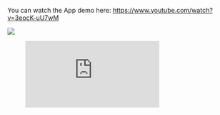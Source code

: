 You can watch the App demo here: https://www.youtube.com/watch?v=3eocK-uU7wM

[![](http://img.youtube.com/vi/3eocK-uU7wM/0.jpg)](https://www.youtube.com/watch?v=3eocK-uU7wM)



<!-- blank line -->
<figure class="video_container">
  <iframe src="https://www.youtube.com/watch?v=3eocK-uU7wM" frameborder="0" allowfullscreen="true"> </iframe>
</figure>
<!-- blank line -->
